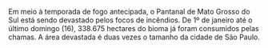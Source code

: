 Em meio à temporada de fogo antecipada, o Pantanal de Mato Grosso do Sul está sendo devastado pelos focos de incêndios. De 1º de janeiro até o último domingo (16), 338.675 hectares do bioma já foram consumidos pelas chamas. A área devastada é duas vezes o tamanho da cidade de São Paulo.
